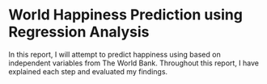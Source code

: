 # World Happiness Prediction using Regression Analysis
In this report, I will attempt to predict happiness using based on independent variables from The World Bank. Throughout this report, I have explained each step and evaluated my findings.

